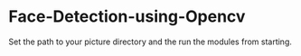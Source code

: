 # Face-Detection-using-Opencv

Set the path to your picture directory and the run the modules from starting.
